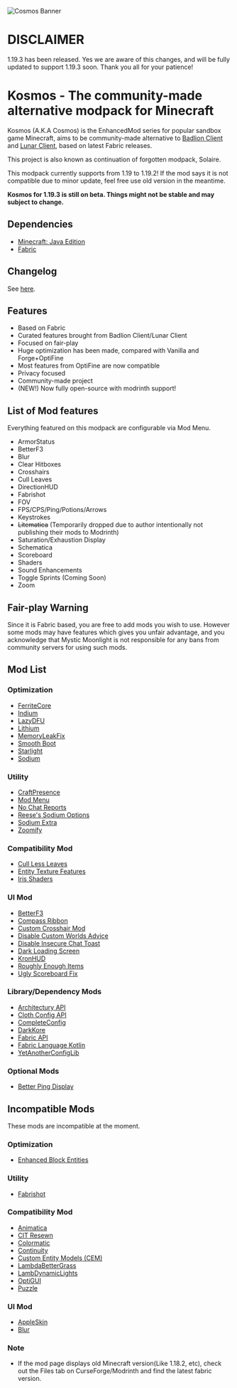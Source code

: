 ![Cosmos Banner](https://user-images.githubusercontent.com/25527589/206985419-a8c13d4f-e893-4ec8-be9b-08421a7922d2.png)

# DISCLAIMER
1.19.3 has been released. Yes we are aware of this changes, and will be fully updated to support 1.19.3 soon. Thank you all for your patience!

# Kosmos - The community-made alternative modpack for Minecraft
Kosmos (A.K.A Cosmos) is the EnhancedMod series for popular sandbox game Minecraft, aims to be community-made alternative to [Badlion Client](https://www.badlion.net/) and [Lunar Client](https://www.lunarclient.com/), based on latest Fabric releases.

This project is also known as continuation of forgotten modpack, Solaire.

This modpack currently supports from 1.19 to 1.19.2! If the mod says it is not compatible due to minor update, feel free use old version in the meantime.

**Kosmos for 1.19.3 is still on beta. Things might not be stable and may subject to change.**

## Dependencies
* [Minecraft: Java Edition](https://minecraft.net)
* [Fabric](https://fabricmc.net/)

## Changelog
See [here](https://github.com/MysticMoonlight/EnhancedMod/releases).

## Features
* Based on Fabric
* Curated features brought from Badlion Client/Lunar Client
* Focused on fair-play
* Huge optimization has been made, compared with Vanilla and Forge+OptiFine
* Most features from OptiFine are now compatible
* Privacy focused
* Community-made project
* (NEW!) Now fully open-source with modrinth support!

## List of Mod features
Everything featured on this modpack are configurable via Mod Menu.
* ArmorStatus
* BetterF3
* Blur
* Clear Hitboxes
* Crosshairs
* Cull Leaves
* DirectionHUD
* Fabrishot
* FOV
* FPS/CPS/Ping/Potions/Arrows
* Keystrokes
* ~~Litematica~~ (Temporarily dropped due to author intentionally not publishing their mods to Modrinth)
* Saturation/Exhaustion Display
* Schematica
* Scoreboard
* Shaders
* Sound Enhancements
* Toggle Sprints (Coming Soon)
* Zoom

## Fair-play Warning
Since it is Fabric based, you are free to add mods you wish to use. However some mods may have features which gives you unfair advantage, and you acknowledge that Mystic Moonlight is not responsible for any bans from community servers for using such mods.

## Mod List
### Optimization
* [FerriteCore](https://modrinth.com/mod/ferrite-core)
* [Indium](https://www.modrinth.com/mod/indium/)
* [LazyDFU](https://modrinth.com/mod/lazydfu)
* [Lithium](https://modrinth.com/mod/lithium)
* [MemoryLeakFix](https://modrinth.com/mod/memoryleakfix)
* [Smooth Boot](https://modrinth.com/mod/smoothboot-fabric)
* [Starlight](https://modrinth.com/mod/starlight)
* [Sodium](https://modrinth.com/mod/sodium)

### Utility
* [CraftPresence](https://modrinth.com/mod/craftpresence)
* [Mod Menu](https://modrinth.com/mod/modmenu)
* [No Chat Reports](https://modrinth.com/mod/no-chat-reports)
* [Reese's Sodium Options](https://modrinth.com/mod/reeses-sodium-options)
* [Sodium Extra](https://modrinth.com/mod/sodium-extra)
* [Zoomify](https://modrinth.com/mod/zoomify)

### Compatibility Mod
* [Cull Less Leaves](https://modrinth.com/mod/cull-less-leaves)
* [Entity Texture Features](https://modrinth.com/mod/entitytexturefeatures)
* [Iris Shaders](https://modrinth.com/mod/iris)

### UI Mod
* [BetterF3](https://modrinth.com/mod/betterf3)
* [Compass Ribbon](https://modrinth.com/mod/compass-ribbon)
* [Custom Crosshair Mod](https://modrinth.com/mod/custom-crosshair-mod)
* [Disable Custom Worlds Advice](https://modrinth.com/mod/dcwa)
* [Disable Insecure Chat Toast](https://modrinth.com/mod/disableinsecurechattoast)
* [Dark Loading Screen](https://modrinth.com/mod/dark-loading-screen)
* [KronHUD](https://modrinth.com/mod/kronhud)
* [Roughly Enough Items](https://modrinth.com/mod/roughly-enough-items)
* [Ugly Scoreboard Fix](https://modrinth.com/mod/ugly-scoreboard-fix)

### Library/Dependency Mods
* [Architectury API](https://modrinth.com/mod/architectury-api)
* [Cloth Config API](https://modrinth.com/mod/cloth-config)
* [CompleteConfig](https://modrinth.com/mod/completeconfig)
* [DarkKore](https://modrinth.com/mod/darkkore)
* [Fabric API](https://modrinth.com/mod/fabric-api)
* [Fabric Language Kotlin](https://modrinth.com/mod/fabric-language-kotlin)
* [YetAnotherConfigLib](https://modrinth.com/mod/yacl)

### Optional Mods
* [Better Ping Display](https://www.curseforge.com/minecraft/mc-mods/better-ping-display-fabric)

## Incompatible Mods
These mods are incompatible at the moment.

### Optimization
* [Enhanced Block Entities](https://modrinth.com/mod/ebe)

### Utility
* [Fabrishot](https://modrinth.com/mod/fabrishot)

### Compatibility Mod
* [Animatica](https://modrinth.com/mod/animatica)
* [CIT Resewn](https://modrinth.com/mod/cit-resewn)
* [Colormatic](https://modrinth.com/mod/colormatic)
* [Continuity](https://modrinth.com/mod/continuity)
* [Custom Entity Models (CEM)](https://modrinth.com/mod/cem)
* [LambdaBetterGrass](https://modrinth.com/mod/lambdabettergrass)
* [LambDynamicLights](https://modrinth.com/mod/lambdynamiclights)
* [OptiGUI](https://modrinth.com/mod/optigui)
* [Puzzle](https://modrinth.com/mod/puzzle)

### UI Mod
* [AppleSkin](https://modrinth.com/mod/appleskin)
* [Blur](https://modrinth.com/mod/blur-fabric)

### Note
* If the mod page displays old Minecraft version(Like 1.18.2, etc), check out the Files tab on CurseForge/Modrinth and find the latest fabric version.

